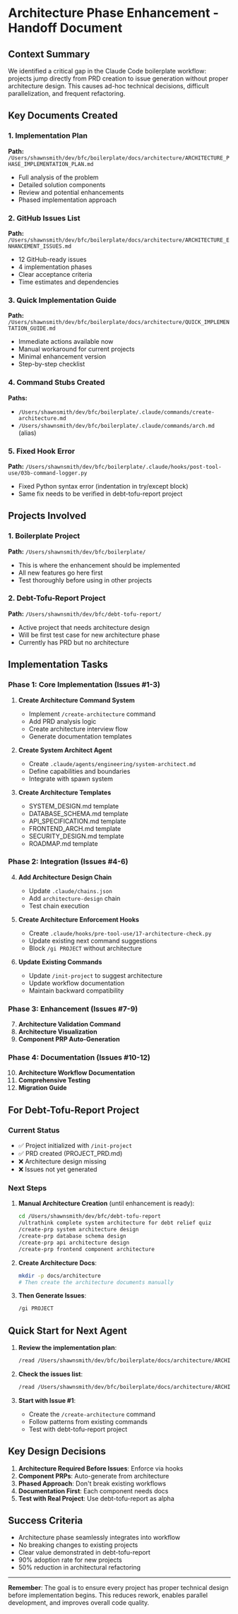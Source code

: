 # Architecture Phase Enhancement - Handoff Document

## Context Summary
We identified a critical gap in the Claude Code boilerplate workflow: projects jump directly from PRD creation to issue generation without proper architecture design. This causes ad-hoc technical decisions, difficult parallelization, and frequent refactoring.

## Key Documents Created

### 1. Implementation Plan
**Path:** `/Users/shawnsmith/dev/bfc/boilerplate/docs/architecture/ARCHITECTURE_PHASE_IMPLEMENTATION_PLAN.md`
- Full analysis of the problem
- Detailed solution components
- Review and potential enhancements
- Phased implementation approach

### 2. GitHub Issues List  
**Path:** `/Users/shawnsmith/dev/bfc/boilerplate/docs/architecture/ARCHITECTURE_ENHANCEMENT_ISSUES.md`
- 12 GitHub-ready issues
- 4 implementation phases
- Clear acceptance criteria
- Time estimates and dependencies

### 3. Quick Implementation Guide
**Path:** `/Users/shawnsmith/dev/bfc/boilerplate/docs/architecture/QUICK_IMPLEMENTATION_GUIDE.md`
- Immediate actions available now
- Manual workaround for current projects
- Minimal enhancement version
- Step-by-step checklist

### 4. Command Stubs Created
**Paths:**
- `/Users/shawnsmith/dev/bfc/boilerplate/.claude/commands/create-architecture.md`
- `/Users/shawnsmith/dev/bfc/boilerplate/.claude/commands/arch.md` (alias)

### 5. Fixed Hook Error
**Path:** `/Users/shawnsmith/dev/bfc/boilerplate/.claude/hooks/post-tool-use/03b-command-logger.py`
- Fixed Python syntax error (indentation in try/except block)
- Same fix needs to be verified in debt-tofu-report project

## Projects Involved

### 1. Boilerplate Project
**Path:** `/Users/shawnsmith/dev/bfc/boilerplate/`
- This is where the enhancement should be implemented
- All new features go here first
- Test thoroughly before using in other projects

### 2. Debt-Tofu-Report Project  
**Path:** `/Users/shawnsmith/dev/bfc/debt-tofu-report/`
- Active project that needs architecture design
- Will be first test case for new architecture phase
- Currently has PRD but no architecture

## Implementation Tasks

### Phase 1: Core Implementation (Issues #1-3)
1. **Create Architecture Command System**
   - Implement `/create-architecture` command
   - Add PRD analysis logic
   - Create architecture interview flow
   - Generate documentation templates

2. **Create System Architect Agent**
   - Create `.claude/agents/engineering/system-architect.md`
   - Define capabilities and boundaries
   - Integrate with spawn system

3. **Create Architecture Templates**
   - SYSTEM_DESIGN.md template
   - DATABASE_SCHEMA.md template
   - API_SPECIFICATION.md template
   - FRONTEND_ARCH.md template
   - SECURITY_DESIGN.md template
   - ROADMAP.md template

### Phase 2: Integration (Issues #4-6)
4. **Add Architecture Design Chain**
   - Update `.claude/chains.json`
   - Add `architecture-design` chain
   - Test chain execution

5. **Create Architecture Enforcement Hooks**
   - Create `.claude/hooks/pre-tool-use/17-architecture-check.py`
   - Update existing next command suggestions
   - Block `/gi PROJECT` without architecture

6. **Update Existing Commands**
   - Update `/init-project` to suggest architecture
   - Update workflow documentation
   - Maintain backward compatibility

### Phase 3: Enhancement (Issues #7-9)
7. **Architecture Validation Command**
8. **Architecture Visualization**
9. **Component PRP Auto-Generation**

### Phase 4: Documentation (Issues #10-12)
10. **Architecture Workflow Documentation**
11. **Comprehensive Testing**
12. **Migration Guide**

## For Debt-Tofu-Report Project

### Current Status
- ✅ Project initialized with `/init-project`
- ✅ PRD created (PROJECT_PRD.md)
- ❌ Architecture design missing
- ❌ Issues not yet generated

### Next Steps
1. **Manual Architecture Creation** (until enhancement is ready):
   ```bash
   cd /Users/shawnsmith/dev/bfc/debt-tofu-report
   /ultrathink complete system architecture for debt relief quiz
   /create-prp system architecture design
   /create-prp database schema design
   /create-prp api architecture design
   /create-prp frontend component architecture
   ```

2. **Create Architecture Docs**:
   ```bash
   mkdir -p docs/architecture
   # Then create the architecture documents manually
   ```

3. **Then Generate Issues**:
   ```bash
   /gi PROJECT
   ```

## Quick Start for Next Agent

1. **Review the implementation plan**: 
   ```bash
   /read /Users/shawnsmith/dev/bfc/boilerplate/docs/architecture/ARCHITECTURE_PHASE_IMPLEMENTATION_PLAN.md
   ```

2. **Check the issues list**:
   ```bash
   /read /Users/shawnsmith/dev/bfc/boilerplate/docs/architecture/ARCHITECTURE_ENHANCEMENT_ISSUES.md
   ```

3. **Start with Issue #1**:
   - Create the `/create-architecture` command
   - Follow patterns from existing commands
   - Test with debt-tofu-report project

## Key Design Decisions

1. **Architecture Required Before Issues**: Enforce via hooks
2. **Component PRPs**: Auto-generate from architecture
3. **Phased Approach**: Don't break existing workflows
4. **Documentation First**: Each component needs docs
5. **Test with Real Project**: Use debt-tofu-report as alpha

## Success Criteria

- Architecture phase seamlessly integrates into workflow
- No breaking changes to existing projects
- Clear value demonstrated in debt-tofu-report
- 90% adoption rate for new projects
- 50% reduction in architectural refactoring

---

**Remember**: The goal is to ensure every project has proper technical design before implementation begins. This reduces rework, enables parallel development, and improves overall code quality.
